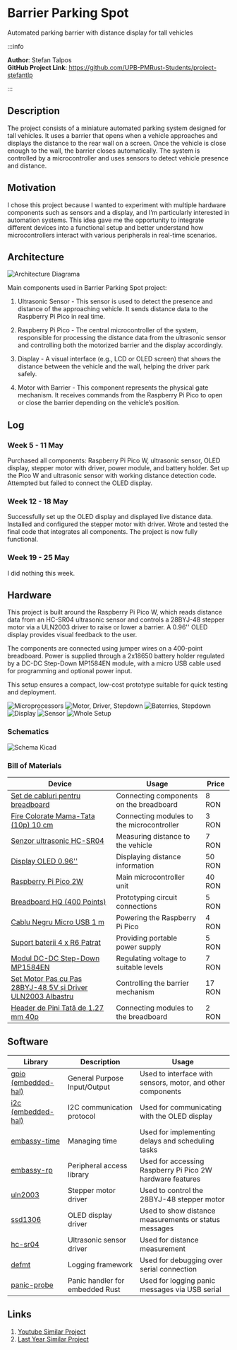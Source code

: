 # Barrier Parking Spot
Automated parking barrier with distance display for tall vehicles

:::info 

**Author**: Stefan Talpos \
**GitHub Project Link**: https://github.com/UPB-PMRust-Students/proiect-stefantlp

:::

## Description

The project consists of a miniature automated parking system designed for tall vehicles. It uses a barrier that opens when a vehicle approaches and displays the distance to the rear wall on a screen. Once the vehicle is close enough to the wall, the barrier closes automatically. The system is controlled by a microcontroller and uses sensors to detect vehicle presence and distance.

## Motivation

I chose this project because I wanted to experiment with multiple hardware components such as sensors and a display, and I’m particularly interested in automation systems. This idea gave me the opportunity to integrate different devices into a functional setup and better understand how microcontrollers interact with various peripherals in real-time scenarios.

## Architecture 

![Architecture Diagrama](diagramaFinala.webp)

Main components used in Barrier Parking Spot project:
1. Ultrasonic Sensor - This sensor is used to detect the presence and distance of the approaching vehicle. It sends distance data to the Raspberry Pi Pico in real time.

2. Raspberry Pi Pico - The central microcontroller of the system, responsible for processing the distance data from the ultrasonic sensor and controlling both the motorized barrier and the display accordingly.

3. Display - A visual interface (e.g., LCD or OLED screen) that shows the distance between the vehicle and the wall, helping the driver park safely.

4. Motor with Barrier - This component represents the physical gate mechanism. It receives commands from the Raspberry Pi Pico to open or close the barrier depending on the vehicle’s position.


## Log

### Week 5 - 11 May

Purchased all components: Raspberry Pi Pico W, ultrasonic sensor, OLED display, stepper motor with driver, power module, and battery holder. Set up the Pico W and ultrasonic sensor with working distance detection code. Attempted but failed to connect the OLED display.

### Week 12 - 18 May

Successfully set up the OLED display and displayed live distance data. Installed and configured the stepper motor with driver. Wrote and tested the final code that integrates all components. The project is now fully functional.

### Week 19 - 25 May

I did nothing this week.

## Hardware

This project is built around the Raspberry Pi Pico W, which reads distance data from an HC-SR04 ultrasonic sensor and controls a 28BYJ-48 stepper motor via a ULN2003 driver to raise or lower a barrier. A 0.96'' OLED display provides visual feedback to the user.

The components are connected using jumper wires on a 400-point breadboard. Power is supplied through a 2x18650 battery holder regulated by a DC-DC Step-Down MP1584EN module, with a micro USB cable used for programming and optional power input.

This setup ensures a compact, low-cost prototype suitable for quick testing and deployment.

![Microprocessors](imagine1.webp)
![Motor, Driver, Stepdown](imagine2.webp)
![Baterries, Stepdown](imagine3.webp)
![Display](imagine4.webp)
![Sensor](imagine5.webp)
![Whole Setup](imagine6.webp)

### Schematics

![Schema Kicad](poza_schema%20(1).webp)

### Bill of Materials

| Device | Usage | Price |
|--------|-------|-------|
| [Set de cabluri pentru breadboard](https://www.optimusdigital.ro/ro/fire-fire-mufate/12-set-de-cabluri-pentru-breadboard.html?search_query=Set+Fire+pentru+Breadboard&results=37) | Connecting components on the breadboard | 8 RON |
| [Fire Colorate Mama-Tata (10p) 10 cm](https://www.optimusdigital.ro/ro/fire-fire-mufate/650-fire-colorate-mama-tata-10p.html?search_query=Fire+Colorate+Mama-Tata+%2810p%29+10+cm&results=6) | Connecting modules to the microcontroller | 3 RON |
| [Senzor ultrasonic HC-SR04](https://www.optimusdigital.ro/ro/senzori-senzori-ultrasonici/12897-senzor-ultrasonic-hc-sr04-.html?search_query=Senzor+ultrasonic+HC-SR04&results=31) | Measuring distance to the vehicle | 7 RON |
| [Display OLED 0.96''](https://www.optimusdigital.ro/ro/optoelectronice-altele/12657-display-oled-096-.html?search_query=Display+OLED+0.96%27%27&results=7) | Displaying distance information | 50 RON |
| [Raspberry Pi Pico 2W](https://www.optimusdigital.ro/ro/placi-raspberry-pi/13327-raspberry-pi-pico-2-w.html?search_query=%09Raspberry+Pi+Pico+2W&results=26) | Main microcontroller unit | 40 RON |
| [Breadboard HQ (400 Points)](https://www.optimusdigital.ro/ro/prototipare-breadboard-uri/44-breadboard-400-points.html?search_query=Breadboard+HQ+%28400+Points%29&results=1) | Prototyping circuit connections | 5 RON |
| [Cablu Negru Micro USB 1 m](https://www.optimusdigital.ro/ro/cabluri-cabluri-usb/11939-cablu-negru-micro-usb-1-m.html?search_query=%09Cablu+Negru+Micro+USB+1+m&results=20) | Powering the Raspberry Pi Pico | 4 RON |
| [Suport baterii 4 x R6 Patrat](https://www.optimusdigital.ro/ro/toate-produsele/2374-suport-baterii-4-x-r6-patrat.html?search_query=suport+baterii+aa+4&results=58) | Providing portable power supply | 5 RON |
| [Modul DC-DC Step-Down MP1584EN](https://www.optimusdigital.ro/ro/surse-coboratoare-reglabile/166-modul-dc-dc-step-down-mp1584en.html?search_query=Modul+DC-DC+Step-Down+MP1584EN&results=2) | Regulating voltage to suitable levels | 7 RON |
| [Set Motor Pas cu Pas 28BYJ-48 5V și Driver ULN2003 Albastru](https://www.optimusdigital.ro/ro/motoare-motoare-pas-cu-pas/101-driver-uln2003-motor-pas-cu-pas-de-5-v-.html?search_query=Set+Motor+Pas+cu+Pas+28BYJ-48+5V+%C8%99i+Driver+ULN2003+Albastru&results=1) | Controlling the barrier mechanism | 17 RON |
| [Header de Pini Tată de 1.27 mm 40p](https://www.optimusdigital.ro/ro/componente-electronice-headere-de-pini/8865-header-de-pini-tata-de-127-mm-2-x-40p.html?search_query=%09Header+de+Pini+Tata+de+1.27+mm+40p&results=4) | Connecting modules to the breadboard | 2 RON |


## Software

| Library | Description | Usage |
|---------|-------------|-------|
| [gpio (embedded-hal)](https://docs.rs/embedded-hal/latest/embedded_hal/digital/index.html) | General Purpose Input/Output | Used to interface with sensors, motor, and other components |
| [i2c (embedded-hal)](https://docs.rs/embedded-hal/latest/embedded_hal/i2c/index.html) | I2C communication protocol | Used for communicating with the OLED display |
| [embassy-time](https://github.com/embassy-rs/embassy) | Managing time | Used for implementing delays and scheduling tasks |
| [embassy-rp](https://github.com/embassy-rs/embassy) | Peripheral access library | Used for accessing Raspberry Pi Pico 2W hardware features |
| [uln2003](https://github.com/JorgeSegarra/stepper) | Stepper motor driver | Used to control the 28BYJ-48 stepper motor |
| [ssd1306](https://crates.io/crates/ssd1306) | OLED display driver | Used to show distance measurements or status messages |
| [hc-sr04](https://github.com/eldruin/hc-sr04) | Ultrasonic sensor driver | Used for distance measurement |
| [defmt](https://crates.io/crates/defmt) | Logging framework | Used for debugging over serial connection |
| [panic-probe](https://crates.io/crates/panic-probe) | Panic handler for embedded Rust | Used for logging panic messages via USB serial |

## Links

1. [Youtube Similar Project](https://www.youtube.com/watch?v=O7yoa-hwnkI&ab_channel=TheNeoStudios)
2. [Last Year Similar Project](https://pmrust.pages.upb.ro/docs/fils_en/project/2024/luca.rosoiu)
